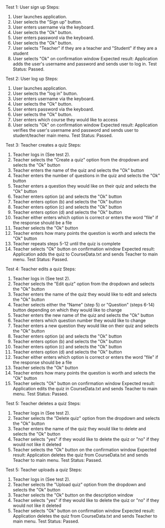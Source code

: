 Test 1: User sign up
Steps:
1. User launches application.
2. User selects the "Sign up" button. 
3. User enters username via the keyboard.
4. User selects the "Ok" button.
5. User enters password via the keyboard.
6. User selects the "Ok" button.
7. User selects "Teacher" if they are a teacher and "Student" if they are a student
8. User selects "Ok" on confirmation window
Expected result: Application adds the user's username and password and sends user to log in.
Test Status: Passed. 

Test 2: User log up
Steps:
1. User launches application.
2. User selects the "log in" button. 
3. User enters username via the keyboard.
4. User selects the "Ok" button.
5. User enters password via the keyboard.
6. User selects the "Ok" button.
7. User enters which course they would like to access
8. User selects "Ok" on confirmation window
Expected result: Application verifies the user's username and password and sends user to student/teacher main menu. 
Test Status: Passed. 

Test 3: Teacher creates a quiz
Steps:
1. Teacher logs in (See test 2).
2. Teacher selects the "Create a quiz" option from the dropdown and selects the "Ok" button
3. Teacher enters the name of the quiz and selects the "Ok" button
4. Teacher enters the number of questions in the quiz and selects the "Ok" button
5. Teacher enters a question they would like on their quiz and selects the "Ok" button
6. Teacher enters option (a) and selects the "Ok" button
7. Teacher enters option (b) and selects the "Ok" button
8. Teacher enters option (c) and selects the "Ok" button
9. Teacher enters option (d) and selects the "Ok" button
10. Teacher either enters which option is correct or enters the word "file" if the response should be a file
11. Teacher selects the "Ok" button
12. Teacher enters how many points the question is worth and selects the "Ok" button
13. Teacher repeats steps 5-12 until the quiz is complete
14. Teacher selects "Ok" button on confirmation window
Expected result: Application adds the quiz to CourseData.txt and sends Teacher to main menu. 
Test Status: Passed. 

Test 4: Teacher edits a quiz
Steps:
1. Teacher logs in (See test 2).
2. Teacher selects the "Edit quiz" option from the dropdown and selects the "Ok" button
3. Teacher enters the name of the quiz they would like to edit and selects the "Ok" button
4. Teacher selects either the "Name" (step 5) or "Question" (steps 6-14) button depending on which they would like to change 
5. Teacher enters the new name of the quiz and selects the "Ok" button
6. Teacher enters which question number they would like to change
7. Teacher enters a new question they would like on their quiz and selects the "Ok" button
8. Teacher enters option (a) and selects the "Ok" button
9. Teacher enters option (b) and selects the "Ok" button
10. Teacher enters option (c) and selects the "Ok" button
11. Teacher enters option (d) and selects the "Ok" button
12. Teacher either enters which option is correct or enters the word "file" if the response should be a file
13. Teacher selects the "Ok" button
14. Teacher enters how many points the question is worth and selects the "Ok" button
15. Teacher selects "Ok" button on confirmation window
Expected result: Application edits the quiz in CourseData.txt and sends Teacher to main menu. 
Test Status: Passed. 

Test 5: Teacher deletes a quiz
Steps:
1. Teacher logs in (See test 2).
2. Teacher selects the "Delete quiz" option from the dropdown and selects the "Ok" button
3. Teacher enters the name of the quiz they would like to delete and selects the "Ok" button
4. Teacher selects "yes" if they would like to delete the quiz or "no" if they would not like it deleted
5. Teacher selects the "Ok" button on the confirmation window
Expected result: Application deletes the quiz from CourseData.txt and sends Teacher to main menu. 
Test Status: Passed. 

Test 5: Teacher uploads a quiz
Steps:
1. Teacher logs in (See test 2).
2. Teacher selects the "Upload quiz" option from the dropdown and selects the "Ok" button
3. Teacher selects the "Ok" button on the description window
4. Teacher selects "yes" if they would like to delete the quiz or "no" if they would not like it deleted
5. Teacher selects "Ok" button on confirmation window
Expected result: Application deletes the quiz from CourseData.txt and sends Teacher to main menu. 
Test Status: Passed. 
